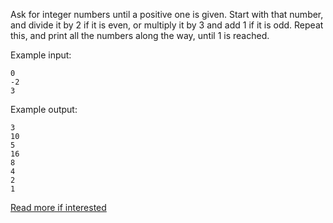 Ask for integer numbers until a positive one is given.
Start with that number, and divide it by 2 if it is even, or multiply it by 3 and add 1 if it is odd.
Repeat this, and print all the numbers along the way, until 1 is reached.

Example input:
```
0
-2
3
```

Example output:
```
3
10
5
16
8
4
2
1
```
[Read more if interested](https://en.wikipedia.org/wiki/Collatz_conjecture)
